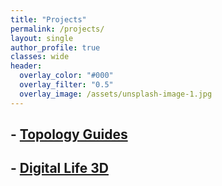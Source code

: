 ```yaml
---
title: "Projects"
permalink: /projects/
layout: single
author_profile: true
classes: wide
header:
  overlay_color: "#000"
  overlay_filter: "0.5"
  overlay_image: /assets/unsplash-image-1.jpg
---
```


## - [Topology Guides](https://topologyguides.com/)

## - [Digital Life 3D](http://digitallife3d.org/)

